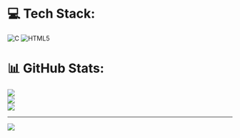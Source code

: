 
# 💻 Tech Stack:
![C](https://img.shields.io/badge/c-%2300599C.svg?style=for-the-badge&logo=c&logoColor=white) ![HTML5](https://img.shields.io/badge/html5-%23E34F26.svg?style=for-the-badge&logo=html5&logoColor=white)
# 📊 GitHub Stats:
![](https://github-readme-stats.vercel.app/api?username=ayushkatekhaye12&theme=dark&hide_border=false&include_all_commits=false&count_private=false)<br/>
![](https://github-readme-streak-stats.herokuapp.com/?user=ayushkatekhaye12&theme=dark&hide_border=false)<br/>
![](https://github-readme-stats.vercel.app/api/top-langs/?username=ayushkatekhaye12&theme=dark&hide_border=false&include_all_commits=false&count_private=false&layout=compact)

---
[![](https://visitcount.itsvg.in/api?id=ayushkatekhaye12&icon=0&color=0)](https://visitcount.itsvg.in)

<!-- Proudly created with GPRM ( https://gprm.itsvg.in ) -->
